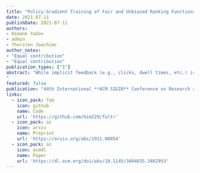 ```yaml
---
title: "Policy-Gradient Training of Fair and Unbiased Ranking Functions"
date: 2021-07-11
publishDate: 2021-07-11
authors:
- Himank Yadav
- admin
- Thorsten Joachims
author_notes:
- "Equal contribution"
- "Equal contribution"
publication_types: ["1"]
abstract: "While implicit feedback (e.g., clicks, dwell times, etc.) is an abundant and attractive source of data for learning to rank, it can produce unfair ranking policies for both exogenous and endogenous reasons. Exogenous reasons typically manifest themselves as biases in the training data, which then get reflected in the learned ranking policy and often lead to rich-get-richer dynamics. Moreover, even after the correction of such biases, reasons endogenous to the design of the learning algorithm can still lead to ranking policies that do not allocate exposure among items in a fair way. To address both exogenous and endogenous sources of unfairness, we present the first learning-to-rank approach that addresses both presentation bias and merit-based fairness of exposure simultaneously. Specifically, we define a class of amortized fairness-of-exposure constraints that can be chosen based on the needs of an application, and we show how these fairness criteria can be enforced despite the selection biases in implicit feedback data. The key result is an efficient and flexible policy-gradient algorithm, called FULTR, which is the first to enable the use of counterfactual estimators for both utility estimation and fairness constraints. Beyond the theoretical justification of the framework, we show empirically that the proposed algorithm can learn accurate and fair ranking policies from biased and noisy feedback.
"
featured: false
publication: "44th International **ACM SIGIR** Conference on Research and Development in Information RetrievalJuly 2021, **SIGIR 2021**"
links:
  - icon_pack: fab
    icon: github
    name: Code
    url: 'https://github.com/him229/fultr'
  - icon_pack: ai
    icon: arxiv
    name: Preprint
    url: 'https://arxiv.org/abs/1911.08054'
  - icon_pack: ai
    icon: acmdl
    name: Paper
    url: 'https://dl.acm.org/doi/abs/10.1145/3404835.3462953'
---
```


